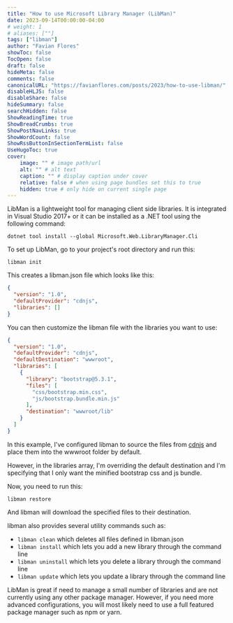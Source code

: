 ```yaml
---
title: "How to use Microsoft Library Manager (LibMan)"
date: 2023-09-14T00:00:00-04:00
# weight: 1
# aliases: [""]
tags: ["libman"]
author: "Favian Flores"
showToc: false
TocOpen: false
draft: false
hideMeta: false
comments: false
canonicalURL: "https://favianflores.com/posts/2023/how-to-use-libman/"
disableHLJS: false
disableShare: false
hideSummary: false
searchHidden: false
ShowReadingTime: true
ShowBreadCrumbs: true
ShowPostNavLinks: true
ShowWordCount: false
ShowRssButtonInSectionTermList: false
UseHugoToc: true
cover:
    image: "" # image path/url
    alt: "" # alt text
    caption: "" # display caption under cover
    relative: false # when using page bundles set this to true
    hidden: true # only hide on current single page
---
```


LibMan is a lightweight tool for managing client side libraries. It is 
integrated in Visual Studio 2017+ or it can be installed as a .NET tool 
using the following command:

```shell
dotnet tool install --global Microsoft.Web.LibraryManager.Cli
```

To set up LibMan, go to your project's root directory and run this:

```shell
libman init
```

This creates a libman.json file which looks like this:

```json
{
  "version": "1.0",
  "defaultProvider": "cdnjs",
  "libraries": []
}
```

You can then customize the libman file with the libraries you want to use:

```json
{
  "version": "1.0",
  "defaultProvider": "cdnjs",
  "defaultDestination": "wwwroot",
  "libraries": [
    {
      "library": "bootstrap@5.3.1",
      "files": [
        "css/bootstrap.min.css",
        "js/bootstrap.bundle.min.js"
      ],
      "destination": "wwwroot/lib"
    }
  ]
}
```

In this example, I've configured libman to source the files from 
[cdnjs](https://cdnjs.com) and place them into the wwwroot folder by default. 

However, in the libraries array, I'm overriding the default destination and 
I'm specifying that I only want the minified bootstrap css and js bundle.

Now, you need to run this:

```shell
libman restore
```

And libman will download the specified files to their destination.

libman also provides several utility commands such as:

- `libman clean` which deletes all files defined in libman.json
- `libman install` which lets you add a new library through the command line
- `libman uninstall` which lets you delete a library through the command line
- `libman update` which lets you update a library through the command line

LibMan is great if need to manage a small number of libraries and are not 
currently using any other package manager. However, if you need more 
advanced configurations, you will most likely need to use a full featured 
package manager such as npm or yarn.